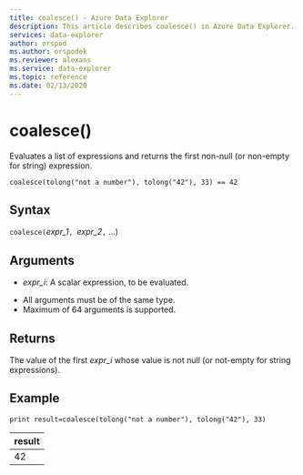 ```yaml
---
title: coalesce() - Azure Data Explorer
description: This article describes coalesce() in Azure Data Explorer.
services: data-explorer
author: orspod
ms.author: orspodek
ms.reviewer: alexans
ms.service: data-explorer
ms.topic: reference
ms.date: 02/13/2020
---
```

# coalesce()

Evaluates a list of expressions and returns the first non-null (or non-empty for string) expression.

```kusto
coalesce(tolong("not a number"), tolong("42"), 33) == 42
```

## Syntax

`coalesce(`*expr_1*`, `*expr_2*`,` ...)

## Arguments

* *expr_i*: A scalar expression, to be evaluated.
- All arguments must be of the same type.
- Maximum of 64 arguments is supported.


## Returns

The value of the first *expr_i* whose value is not null (or not-empty for string expressions).

## Example

<!-- csl: https://help.kusto.windows.net/Samples  -->
```kusto
print result=coalesce(tolong("not a number"), tolong("42"), 33)
```

|result|
|---|
|42|
